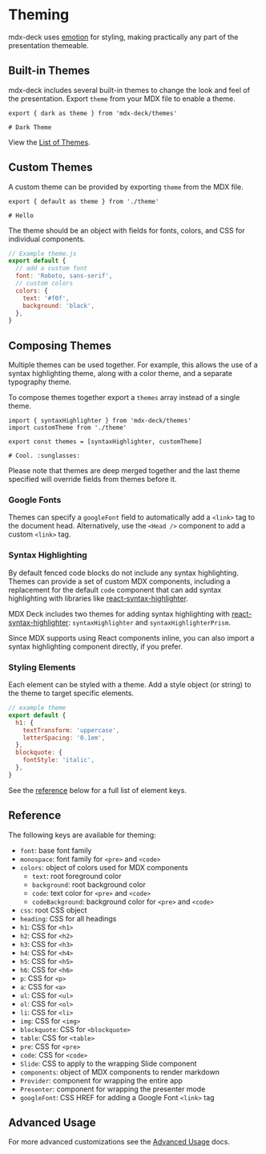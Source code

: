 # Theming

mdx-deck uses [emotion][] for styling, making practically any part of the presentation themeable.

## Built-in Themes

mdx-deck includes several built-in themes to change the look and feel of the presentation.
Export `theme` from your MDX file to enable a theme.

```mdx
export { dark as theme } from 'mdx-deck/themes'

# Dark Theme
```

View the [List of Themes](themes.md).

## Custom Themes

A custom theme can be provided by exporting `theme` from the MDX file.

```mdx
export { default as theme } from './theme'

# Hello
```

The theme should be an object with fields for fonts, colors, and CSS for individual components.

```js
// Example theme.js
export default {
  // add a custom font
  font: 'Roboto, sans-serif',
  // custom colors
  colors: {
    text: '#f0f',
    background: 'black',
  },
}
```

## Composing Themes

Multiple themes can be used together.
For example, this allows the use of a syntax highlighting theme,
along with a color theme, and a separate typography theme.

To compose themes together export a `themes` array instead of a single theme.

```mdx
import { syntaxHighlighter } from 'mdx-deck/themes'
import customTheme from './theme'

export const themes = [syntaxHighlighter, customTheme]

# Cool. :sunglasses:
```

Please note that themes are deep merged together and the last theme specified will override fields from themes before it.

### Google Fonts

Themes can specify a `googleFont` field to automatically add a `<link>` tag to the document head.
Alternatively, use the `<Head />` component to add a custom `<link>` tag.

### Syntax Highlighting

By default fenced code blocks do not include any syntax highlighting.
Themes can provide a set of custom MDX components, including a replacement for the default `code` component that can add syntax highlighting with libraries like [react-syntax-highlighter][].

MDX Deck includes two themes for adding syntax highlighting with [react-syntax-highlighter][]: `syntaxHighlighter` and `syntaxHighlighterPrism`.

Since MDX supports using React components inline, you can also import a syntax highlighting component directly, if you prefer.

### Styling Elements

Each element can be styled with a theme.
Add a style object (or string) to the theme to target specific elements.

```js
// example theme
export default {
  h1: {
    textTransform: 'uppercase',
    letterSpacing: '0.1em',
  },
  blockquote: {
    fontStyle: 'italic',
  },
}
```

See the [reference](#reference) below for a full list of element keys.

## Reference

The following keys are available for theming:

- `font`: base font family
- `monospace`: font family for `<pre>` and `<code>`
- `colors`: object of colors used for MDX components
  - `text`: root foreground color
  - `background`: root background color
  - `code`: text color for `<pre>` and `<code>`
  - `codeBackground`: background color for `<pre>` and `<code>`
- `css`: root CSS object
- `heading`: CSS for all headings
- `h1`: CSS for `<h1>`
- `h2`: CSS for `<h2>`
- `h3`: CSS for `<h3>`
- `h4`: CSS for `<h4>`
- `h5`: CSS for `<h5>`
- `h6`: CSS for `<h6>`
- `p`: CSS for `<p>`
- `a`: CSS for `<a>`
- `ul`: CSS for `<ul>`
- `ol`: CSS for `<ol>`
- `li`: CSS for `<li>`
- `img`: CSS for `<img>`
- `blockquote`: CSS for `<blockquote>`
- `table`: CSS for `<table>`
- `pre`: CSS for `<pre>`
- `code`: CSS for `<code>`
- `Slide`: CSS to apply to the wrapping Slide component
- `components`: object of MDX components to render markdown
- `Provider`: component for wrapping the entire app
- `Presenter`: component for wrapping the presenter mode
- `googleFont`: CSS HREF for adding a Google Font `<link>` tag

## Advanced Usage

For more advanced customizations see the [Advanced Usage](advanced.md) docs.

[emotion]: https://emotion.sh
[mdx]: https://github.com/mdx-js/mdx
[react-syntax-highlighter]: https://github.com/conorhastings/react-syntax-highlighter
